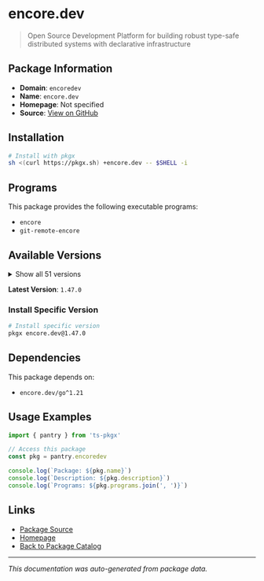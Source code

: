 # encore.dev

> Open Source Development Platform for building robust type-safe distributed systems with declarative infrastructure

## Package Information

- **Domain**: `encoredev`
- **Name**: `encore.dev`
- **Homepage**: Not specified
- **Source**: [View on GitHub](https://github.com/pkgxdev/pantry/tree/main/projects/encore.dev/package.yml)

## Installation

```bash
# Install with pkgx
sh <(curl https://pkgx.sh) +encore.dev -- $SHELL -i
```

## Programs

This package provides the following executable programs:

- `encore`
- `git-remote-encore`

## Available Versions

<details>
<summary>Show all 51 versions</summary>

- `1.47.0`, `1.46.22`, `1.46.21`, `1.46.20`, `1.46.19`
- `1.46.18`, `1.46.17`, `1.46.16`, `1.46.15`, `1.46.14`
- `1.46.13`, `1.46.12`, `1.46.11`, `1.46.10`, `1.46.9`
- `1.46.8`, `1.46.7`, `1.46.6`, `1.46.5`, `1.46.4`
- `1.46.2`, `1.46.1`, `1.46.0`, `1.45.6`, `1.45.1`
- `1.44.9`, `1.44.4`, `1.44.0`, `1.43.9`, `1.43.7`
- `1.43.3`, `1.42.3`, `1.42.1`, `1.41.9`, `1.41.7`
- `1.41.4`, `1.41.3`, `1.41.1`, `1.40.0`, `1.39.0`
- `1.38.0`, `1.37.0`, `1.35.3`, `1.34.7`, `1.31.0`
- `1.30.0`, `1.29.2`, `1.28.0`, `1.27.0`, `1.26.0`
- `1.25.0`

</details>

**Latest Version**: `1.47.0`

### Install Specific Version

```bash
# Install specific version
pkgx encore.dev@1.47.0
```

## Dependencies

This package depends on:

- `encore.dev/go^1.21`

## Usage Examples

```typescript
import { pantry } from 'ts-pkgx'

// Access this package
const pkg = pantry.encoredev

console.log(`Package: ${pkg.name}`)
console.log(`Description: ${pkg.description}`)
console.log(`Programs: ${pkg.programs.join(', ')}`)
```

## Links

- [Package Source](https://github.com/pkgxdev/pantry/tree/main/projects/encore.dev/package.yml)
- [Homepage](#)
- [Back to Package Catalog](../package-catalog.md)

---

*This documentation was auto-generated from package data.*
